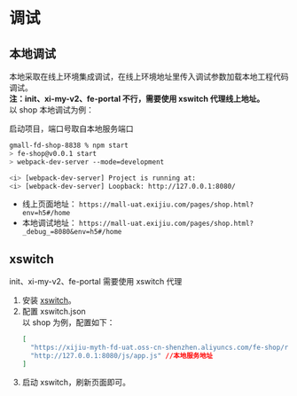 # 调试

## 本地调试

本地采取在线上环境集成调试，在线上环境地址里传入调试参数加载本地工程代码调试。<br/>
**注：init、xi-my-v2、fe-portal 不行，需要使用 xswitch 代理线上地址。**<br/>
以 shop 本地调试为例：

启动项目，端口号取自本地服务端口

```bash
gmall-fd-shop-8838 % npm start
> fe-shop@v0.0.1 start
> webpack-dev-server --mode=development

<i> [webpack-dev-server] Project is running at:
<i> [webpack-dev-server] Loopback: http://127.0.0.1:8080/
```

- 线上页面地址：
  `https://mall-uat.exijiu.com/pages/shop.html?env=h5#/home`
- 本地调试地址：
  `https://mall-uat.exijiu.com/pages/shop.html?_debug_=8080&env=h5#/home`

## xswitch

init、xi-my-v2、fe-portal 需要使用 xswitch 代理

1. 安装 [xswitch](../../tools/xswitch.md)。
2. 配置 xswitch.json<br/>
   以 shop 为例，配置如下：
   ```json
   [
     "https://xijiu-myth-fd-uat.oss-cn-shenzhen.aliyuncs.com/fe-shop/release/20240430/js/app.js", //网络请求地址
     "http://127.0.0.1:8080/js/app.js" //本地服务地址
   ]
   ```
3. 启动 xswitch，刷新页面即可。
